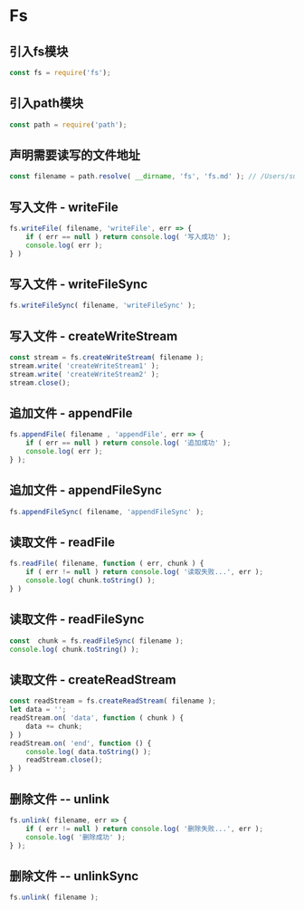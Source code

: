 # Fs

## 引入fs模块

```js
const fs = require('fs');
```

## 引入path模块

```js
const path = require('path');
```

## 声明需要读写的文件地址

```js
const filename = path.resolve( __dirname, 'fs', 'fs.md' ); // /Users/summer/Documents/code/Studys/nodejs/fs/fs.md
```

## 写入文件 - writeFile

```js
fs.writeFile( filename, 'writeFile', err => {
    if ( err == null ) return console.log( '写入成功' );
    console.log( err );
} )
```

## 写入文件 - writeFileSync

```js
fs.writeFileSync( filename, 'writeFileSync' );
```

## 写入文件 - createWriteStream

```js
const stream = fs.createWriteStream( filename );
stream.write( 'createWriteStream1' );
stream.write( 'createWriteStream2' );
stream.close();
```

## 追加文件 - appendFile

```js
fs.appendFile( filename , 'appendFile', err => {
    if ( err == null ) return console.log( '追加成功' );
    console.log( err );
} );
```

## 追加文件 - appendFileSync

```js
fs.appendFileSync( filename, 'appendFileSync' );
```

## 读取文件 - readFile

```js
fs.readFile( filename, function ( err, chunk ) {
    if ( err != null ) return console.log( '读取失败...', err );
    console.log( chunk.toString() );
} )
```

## 读取文件 - readFileSync

```js
const  chunk = fs.readFileSync( filename );
console.log( chunk.toString() );
```

## 读取文件 - createReadStream

```js
const readStream = fs.createReadStream( filename );
let data = '';
readStream.on( 'data', function ( chunk ) {
    data += chunk;
} )
readStream.on( 'end', function () {
    console.log( data.toString() );
    readStream.close();
} )
```

## 删除文件 -- unlink

```js
fs.unlink( filename, err => {
    if ( err != null ) return console.log( '删除失败...', err );
    console.log( '删除成功' );
} );
```

## 删除文件 -- unlinkSync

```js
fs.unlink( filename );
```

